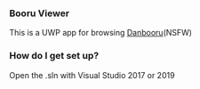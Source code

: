 ### Booru Viewer ###

This is a UWP app for browsing [Danbooru](donmai.us)(NSFW)

### How do I get set up? ###

Open the .sln with Visual Studio 2017 or 2019